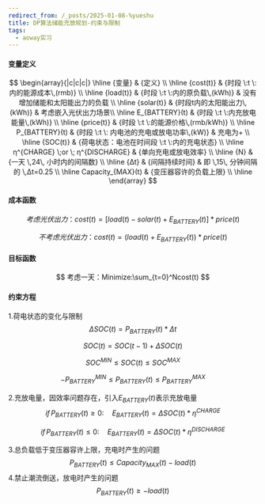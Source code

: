 ```yaml
---
redirect_from: /_posts/2025-01-08-%yueshu
title: DP算法储能充放规划-约束与限制
tags:
  - aoway实习
---
```


#### 变量定义

$$
\begin{array}{|c|c|c|}
\hline
{变量} & {定义}  \\
\hline
{cost(t)} & {时段 \:t  \:内的能源成本\,(rmb)}  \\
\hline
{load(t)} & {时段  \:t  \:内的原负载\,(kWh)} & 没有增加储能和太阳能出力的负载 \\
\hline
{solar(t)} & {时段t内的太阳能出力\,(kWh)}  & 考虑嵌入光伏出力场景\\
\hline
E_{BATTERY}(t) & {时段  \:t  \:内充放电能量\,(kWh)}  \\
\hline
{price(t)} & {时段 \:t \:的能源价格\,(rmb/kWh)}  \\
\hline
P_{BATTERY}(t) & {时段  \:t \: 内电池的充电或放电功率\,(kW)} & 充电为+  \\
\hline
{SOC(t)} & {荷电状态：电池在时间段 \:t \:内的充电状态} \\
\hline
η^{CHARGE} \;or \; η^{DISCHARGE} & {单向充电或放电效率}  \\
\hline
{N} & {一天 \,24\, 小时内的间隔数}  \\
\hline
{Δt} & {间隔持续时间} & 即 \,15\, 分钟间隔的 \,Δt=0.25 \\
\hline
Capacity_{MAX}(t) & {变压器容许的负载上限}  \\
\hline
\end{array}
$$

#### 成本函数

$$
考虑光伏出力：cost(t)=[load(t)-solar(t)+E_{BATTERY} (t)]*price(t)
$$

$$
不考虑光伏出力：cost(t)=(load(t)+E_{BATTERY} (t))*price(t)
$$

#### 目标函数

$$
考虑一天：Minimize:\sum_{t=0}^Ncost(t)
$$

#### 约束方程

1.荷电状态的变化与限制
$$
\Delta SOC(t)=P_{BATTERY}(t)*\Delta t
$$

$$
SOC(t)=SOC(t-1)+\Delta SOC(t)
$$

$$
SOC^{MIN}\le SOC(t)\le SOC^{MAX}
$$

$$
-P_{BATTERY}^{MIN}\le P_{BATTERY}(t)\le P_{BATTERY}^{MAX}
$$

2.充放电量，因效率问题存在，引入$E_{BATTERY}(t)$表示充放电量
$$
if\,P_{BATTERY}(t)\ge 0:\quad E_{BATTERY}(t)=\Delta SOC(t)*η^{CHARGE}
$$

$$
if\,P_{BATTERY}(t)\le 0:\quad E_{BATTERY}(t)=\Delta SOC(t)*η^{DISCHARGE}
$$

3.总负载低于变压器容许上限，充电时产生的问题
$$
P_{BATTERY}(t)\le Capacity_{MAX}(t)-load(t)
$$
4.禁止潮流倒送，放电时产生的问题
$$
P_{BATTERY}(t)\ge -load(t)
$$

